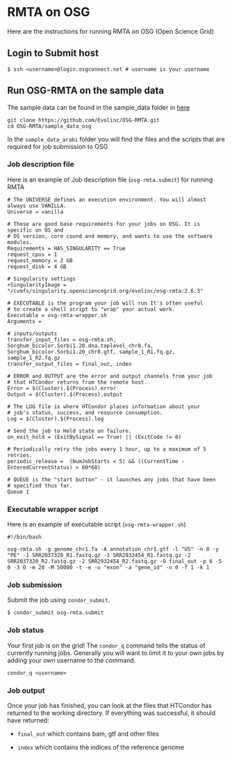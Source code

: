 # RMTA on OSG

Here are the instructions for running RMTA on OSG (Open Science Grid)

##  Login to Submit host

```
$ ssh <username>@login.osgconnect.net # username is your username
```

## Run OSG-RMTA on the sample data

The sample data can be found in the sample_data folder in [here](https://github.com/Evolinc/OSG-RMTA/tree/master/sample_data_arabi) 

```
git clone https://github.com/Evolinc/OSG-RMTA.git
cd OSG-RMTA/sample_data_osg
```

In the `sample_data_arabi` folder you will find the files and the scripts that are required for job submission to OSG

### Job description file

Here is an example of Job description file (`osg-rmta.submit`) for running RMTA

```
# The UNIVERSE defines an execution environment. You will almost always use VANILLA.
Universe = vanilla

# These are good base requirements for your jobs on OSG. It is specific on OS and
# OS version, core cound and memory, and wants to use the software modules. 
Requirements = HAS_SINGULARITY == True
request_cpus = 1
request_memory = 2 GB
request_disk = 4 GB

# Singularity settings
+SingularityImage = "/cvmfs/singularity.opensciencegrid.org/evolinc/osg-rmta:2.6.3"

# EXECUTABLE is the program your job will run It's often useful
# to create a shell script to "wrap" your actual work.
Executable = osg-rmta-wrapper.sh
Arguments =

# inputs/outputs
transfer_input_files = osg-rmta.sh, Sorghum_bicolor.Sorbi1.20.dna.toplevel_chr8.fa, Sorghum_bicolor.Sorbi1.20_chr8.gtf, sample_1_R1.fq.gz, sample_1_R2.fq.gz
transfer_output_files = final_out, index

# ERROR and OUTPUT are the error and output channels from your job
# that HTCondor returns from the remote host.
Error = $(Cluster).$(Process).error
Output = $(Cluster).$(Process).output

# The LOG file is where HTCondor places information about your
# job's status, success, and resource consumption.
Log = $(Cluster).$(Process).log

# Send the job to Held state on failure. 
on_exit_hold = (ExitBySignal == True) || (ExitCode != 0)

# Periodically retry the jobs every 1 hour, up to a maximum of 5 retries.
periodic_release =  (NumJobStarts < 5) && ((CurrentTime - EnteredCurrentStatus) > 60*60)

# QUEUE is the "start button" - it launches any jobs that have been
# specified thus far.
Queue 1
```

### Executable wrapper script

Here is an example of executable script (`osg-rmta-wrapper.sh`)

```
#!/bin/bash

osg-rmta.sh -g genome_chr1.fa -A annotation_chr1.gtf -l "US" -n 0 -y "PE" -1 SRR2037320_R1.fastq.gz -1 SRR2932454_R1.fastq.gz -2 SRR2037320_R2.fastq.gz -2 SRR2932454_R2.fastq.gz -O final_out -p 6 -5 0 -3 0 -m 20 -M 50000 -t -e -u "exon" -a "gene_id" -n 0 -f 1 -k 1

```

### Job submission

Submit the job using `condor_submit`.

```
$ condor_submit osg-rmta.submit

```

### Job status

Your first job is on the grid! The `condor_q` command tells the status of currently running jobs. Generally you will want to limit it to your own jobs by adding your own username to the command.

```
condor_q <username>
```

### Job output

Once your job has finished, you can look at the files that HTCondor has returned to the working directory. If everything was successful, it should have returned:

- `final_out` which contains bam, gtf and other files

- `index` which contains the indices of the reference genome